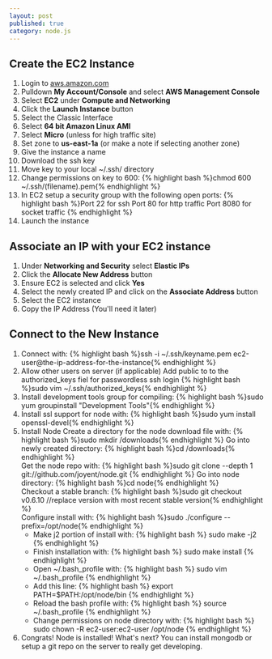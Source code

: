 ```yaml
---
layout: post
published: true
category: node.js
---
```


## Create the EC2 Instance

1. Login to [aws.amazon.com](http://aws.amazon.com/)
2. Pulldown **My Account/Console** and select **AWS Management Console**
3. Select **EC2** under **Compute and Networking**
4. Click the **Launch Instance** button
5. Select the Classic Interface
6. Select **64 bit Amazon Linux AMI**
7. Select **Micro** (unless for high traffic site)
8. Set zone to **us-east-1a** (or make a note if selecting another zone)
9. Give the instance a name
10. Download the ssh key
11. Move key to your local ~/.ssh/ directory
12. Change permissions on key to 600: 
	{% highlight bash %}chmod 600 ~/.ssh/(filename).pem{% endhighlight %}
13. In EC2 setup a security group with the following open ports:
	{% highlight bash %}Port 22 for ssh
    Port 80 for http traffic
    Port 8080 for socket traffic
    {% endhighlight %}
14. Launch the instance

## Associate an IP with your EC2 instance

1. Under **Networking and Security** select **Elastic IPs**
2. Click the **Allocate New Address** button
3. Ensure EC2 is selected and click **Yes**
4. Select the newly created IP and click on the **Associate Address** button
5. Select the EC2 instance
6. Copy the IP Address (You'll need it later)

## Connect to the New Instance

1. Connect with: 
   {% highlight bash %}ssh -i ~/.ssh/keyname.pem ec2-user@the-ip-address-for-the-instance{% endhighlight %}
2. Allow other users on server (if applicable)
	Add public to to the authorized_keys fiel for passwordless ssh login 
	{% highlight bash %}sudo vim ~/.ssh/authorized_keys{% endhighlight %}    
3. Install development tools group for compiling:
	{% highlight bash %}sudo yum groupinstall "Development Tools"{% endhighlight %} 
4. Install ssl support for node with: 
	{% highlight bash %}sudo yum install openssl-devel{% endhighlight %} 
5. Install Node
	Create a directory for the node download file with: 
	{% highlight bash %}sudo mkdir /downloads{% endhighlight %} 
    Go into newly created directory:
	{% highlight bash %}cd /downloads{% endhighlight %}  
    Get the node repo with:
	{% highlight bash %}sudo git clone --depth 1 git://github.com/joyent/node.git
	{% endhighlight %}
    Go into node directory:
	{% highlight bash %}cd node{% endhighlight %}    
    Checkout a stable branch:
	{% highlight bash %}sudo git checkout v0.6.10 //replace version with most recent stable version{% endhighlight %}          
    Configure install with: 
    {% highlight bash %}sudo ./configure --prefix=/opt/node{% endhighlight %}      
    * Make j2 portion of install with:
    {% highlight bash %}
	sudo make -j2
	{% endhighlight %}  
    * Finish installation with:
    {% highlight bash %}
    sudo make install
	{% endhighlight %}
    * Open ~/.bash_profile with: 
    {% highlight bash %}
    sudo vim ~/.bash_profile
	{% endhighlight %}
    * Add this line: 
    {% highlight bash %}
    export PATH=$PATH:/opt/node/bin
	{% endhighlight %}    
    * Reload the bash profile with:
    {% highlight bash %}
	source ~/.bash_profile
	{% endhighlight %}    
    * Change permissions on node directory with: 
    {% highlight bash %}
    sudo chown -R ec2-user:ec2-user /opt/node
	{% endhighlight %}   
6. Congrats!  Node is installed!  What's next?  You can install mongodb or setup a git repo on the server to really get developing.